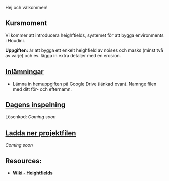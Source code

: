 Hej och välkommen!

## Kursmoment

Vi kommer att introducera heighftields, systemet för att bygga environments i Houdini.

**Uppgiften:** är att bygga ett enkelt heighfield av noises och masks (minst två av varje) och ev. lägga in extra detaljer med en erosion.

## [Inlämningar](https://drive.google.com/drive/folders/1Xtav1vNc5xot-4UZH8K4UncOpoASECVR?usp=sharing)

- Lämna in hemuppgiften på Google Drive (länkad ovan). Namnge filen med ditt för- och efternamn.

## [Dagens inspelning](https://zoom.us/rec/share/DC0MRsAd4bbPkg-qT8I2HOPbUoYBEH8NTPpjNJK_V6wJ2VJdMBglE8AARzZWi79d.OQO_aBQsbs350xbJ)

Lösenkod: *Coming soon*

## <a href="https://raw.githubusercontent.com/Studio-Konkret/Technical-Direction/main/Nackademin/T3D24/Houdini%20och%20Procedurella%20Milj%C3%B6er%201/DAG_09/DAG_09.hiplc" target="_blank">Ladda ner projektfilen</a>

*Coming soon*

## Resources:
- [**Wiki - Heightfields**](https://github.com/Studio-Konkret/Technical-Direction/wiki/HeightFields)

